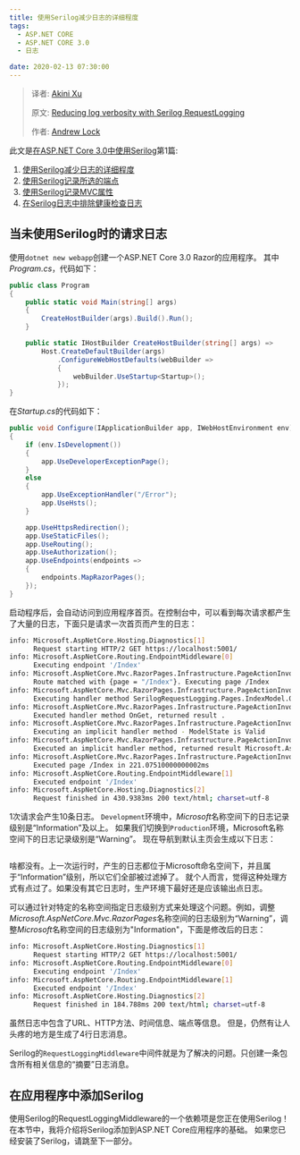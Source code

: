 ```yaml
---
title: 使用Serilog减少日志的详细程度
tags: 
  - ASP.NET CORE
  - ASP.NET CORE 3.0
  - 日志

date: 2020-02-13 07:30:00
---
```


> 译者:  [Akini Xu](/)
>
> 原文:  [Reducing log verbosity with Serilog RequestLogging](https://andrewlock.net/using-serilog-aspnetcore-in-asp-net-core-3-reducing-log-verbosity/) 
>
> 作者:  [Andrew Lock](https://andrewlock.net/about/)
>

此文是[在ASP.NET Core 3.0中使用Serilog](/using-serilog-aspnetcore-in-asp-net-core-3/)第1篇:

1. [使用Serilog减少日志的详细程度](/using-serilog-aspnetcore-in-asp-net-core-3-reducing-log-verbosity/)
4. [使用Serilog记录所选的端点](/using-serilog-aspnetcore-in-asp-net-core-3-logging-the-selected-endpoint-name-with-serilog/)
5. [使用Serilog记录MVC属性](/using-serilog-aspnetcore-in-asp-net-core-3-logging-mvc-propertis-with-serilog/)
6. [在Serilog日志中排除健康检查日志](/using-serilog-aspnetcore-in-asp-net-core-3-excluding-health-check-endpoints-from-serilog-request-logging/)

<!-- more -->

## 当未使用Serilog时的请求日志

使用`dotnet new webapp`创建一个ASP.NET Core 3.0 Razor的应用程序。 其中*Program.cs*，代码如下：

```csharp
public class Program
{
    public static void Main(string[] args)
    {
        CreateHostBuilder(args).Build().Run();
    }

    public static IHostBuilder CreateHostBuilder(string[] args) =>
        Host.CreateDefaultBuilder(args)
            .ConfigureWebHostDefaults(webBuilder =>
            {
                webBuilder.UseStartup<Startup>();
            });
}
```

在*Startup.cs*的代码如下：

```csharp
public void Configure(IApplicationBuilder app, IWebHostEnvironment env)
{
    if (env.IsDevelopment())
    {
        app.UseDeveloperExceptionPage();
    }
    else
    {
        app.UseExceptionHandler("/Error");
        app.UseHsts();
    }

    app.UseHttpsRedirection();
    app.UseStaticFiles();
    app.UseRouting();
    app.UseAuthorization();
    app.UseEndpoints(endpoints =>
    {
        endpoints.MapRazorPages();
    });
}
```

启动程序后，会自动访问到应用程序首页。在控制台中，可以看到每次请求都产生了大量的日志，下面只是请求一次首页而产生的日志：

```bash
info: Microsoft.AspNetCore.Hosting.Diagnostics[1]
      Request starting HTTP/2 GET https://localhost:5001/
info: Microsoft.AspNetCore.Routing.EndpointMiddleware[0]
      Executing endpoint '/Index'
info: Microsoft.AspNetCore.Mvc.RazorPages.Infrastructure.PageActionInvoker[3]
      Route matched with {page = "/Index"}. Executing page /Index
info: Microsoft.AspNetCore.Mvc.RazorPages.Infrastructure.PageActionInvoker[101]
      Executing handler method SerilogRequestLogging.Pages.IndexModel.OnGet - ModelState is Valid
info: Microsoft.AspNetCore.Mvc.RazorPages.Infrastructure.PageActionInvoker[102]
      Executed handler method OnGet, returned result .
info: Microsoft.AspNetCore.Mvc.RazorPages.Infrastructure.PageActionInvoker[103]
      Executing an implicit handler method - ModelState is Valid
info: Microsoft.AspNetCore.Mvc.RazorPages.Infrastructure.PageActionInvoker[104]
      Executed an implicit handler method, returned result Microsoft.AspNetCore.Mvc.RazorPages.PageResult.
info: Microsoft.AspNetCore.Mvc.RazorPages.Infrastructure.PageActionInvoker[4]
      Executed page /Index in 221.07510000000002ms
info: Microsoft.AspNetCore.Routing.EndpointMiddleware[1]
      Executed endpoint '/Index'
info: Microsoft.AspNetCore.Hosting.Diagnostics[2]
      Request finished in 430.9383ms 200 text/html; charset=utf-8
```

1次请求会产生10条日志。 `Development`环境中，*Microsoft*名称空间下的日志记录级别是“Information”及以上。 如果我们切换到`Production`环境，Microsoft名称空间下的日志记录级别是“Warning”。 现在导航到默认主页会生成以下日志：

```bash

```

啥都没有。上一次运行时，产生的日志都位于Microsoft命名空间下，并且属于“Information”级别，所以它们全部被过滤掉了。 就个人而言，觉得这种处理方式有点过了。如果没有其它日志时，生产环境下最好还是应该输出点日志。

可以通过针对特定的名称空间指定日志级别方式来处理这个问题。例如，调整*Microsoft.AspNetCore.Mvc.RazorPages*名称空间的日志级别为“Warning”，调整*Microsoft*名称空间的日志级别为"Information"，下面是修改后的日志：

```bash
info: Microsoft.AspNetCore.Hosting.Diagnostics[1]
      Request starting HTTP/2 GET https://localhost:5001/
info: Microsoft.AspNetCore.Routing.EndpointMiddleware[0]
      Executing endpoint '/Index'
info: Microsoft.AspNetCore.Routing.EndpointMiddleware[1]
      Executed endpoint '/Index'
info: Microsoft.AspNetCore.Hosting.Diagnostics[2]
      Request finished in 184.788ms 200 text/html; charset=utf-8
```

虽然日志中包含了URL、HTTP方法、时间信息、端点等信息。 但是，仍然有让人头疼的地方是生成了4行日志消息。

Serilog的`RequestLoggingMiddleware`中间件就是为了解决的问题。只创建一条包含所有相关信息的“摘要”日志消息。

## 在应用程序中添加Serilog



使用Serilog的RequestLoggingMiddleware的一个依赖项是您正在使用Serilog！ 在本节中，我将介绍将Serilog添加到ASP.NET Core应用程序的基础。 如果您已经安装了Serilog，请跳至下一部分。